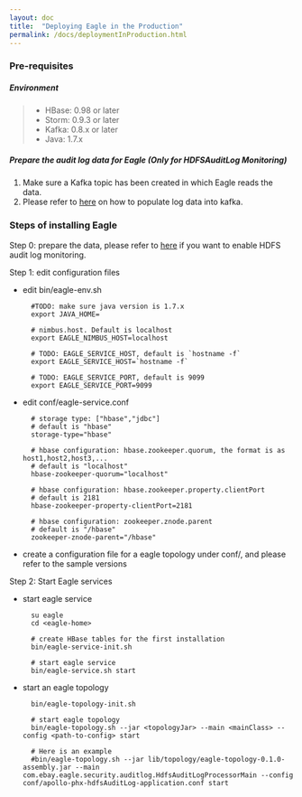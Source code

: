 ```yaml
---
layout: doc
title:  "Deploying Eagle in the Production"
permalink: /docs/deploymentInProduction.html
---
```



### **Pre-requisites**

##### Environment
> * HBase: 0.98 or later
> * Storm: 0.9.3 or later
> * Kafka: 0.8.x or later
> * Java: 1.7.x

##### Prepare the audit log data for Eagle (Only for HDFSAuditLog Monitoring)
1. Make sure a Kafka topic has been created in which Eagle reads the data.
2. Please refer to [here](/docs/importHDFSAuditLog.html) on how to populate log data into kafka.


### **Steps of installing Eagle**

Step 0: prepare the data, please refer to [here](/docs/importHDFSAuditLog.html) if you want to enable HDFS audit log monitoring.

Step 1: edit configuration files

* edit bin/eagle-env.sh

        #TODO: make sure java version is 1.7.x
        export JAVA_HOME=

        # nimbus.host. Default is localhost
        export EAGLE_NIMBUS_HOST=localhost

        # TODO: EAGLE_SERVICE_HOST, default is `hostname -f`
        export EAGLE_SERVICE_HOST=`hostname -f`

        # TODO: EAGLE_SERVICE_PORT, default is 9099
        export EAGLE_SERVICE_PORT=9099

* edit conf/eagle-service.conf

        # storage type: ["hbase","jdbc"]
        # default is "hbase"
        storage-type="hbase"

        # hbase configuration: hbase.zookeeper.quorum, the format is as host1,host2,host3,...
        # default is "localhost"
        hbase-zookeeper-quorum="localhost"

        # hbase configuration: hbase.zookeeper.property.clientPort
        # default is 2181
        hbase-zookeeper-property-clientPort=2181

        # hbase configuration: zookeeper.znode.parent
        # default is "/hbase"
        zookeeper-znode-parent="/hbase"

* create a configuration file for a eagle topology under conf/, and please refer to the sample versions

Step 2: Start Eagle services

* start eagle service

        su eagle
        cd <eagle-home>

        # create HBase tables for the first installation
        bin/eagle-service-init.sh

        # start eagle service
        bin/eagle-service.sh start

* start an eagle topology

        bin/eagle-topology-init.sh

        # start eagle topology
        bin/eagle-topology.sh --jar <topologyJar> --main <mainClass> --config <path-to-config> start

        # Here is an example
        #bin/eagle-topology.sh --jar lib/topology/eagle-topology-0.1.0-assembly.jar --main com.ebay.eagle.security.auditlog.HdfsAuditLogProcessorMain --config conf/apollo-phx-hdfsAuditLog-application.conf start





